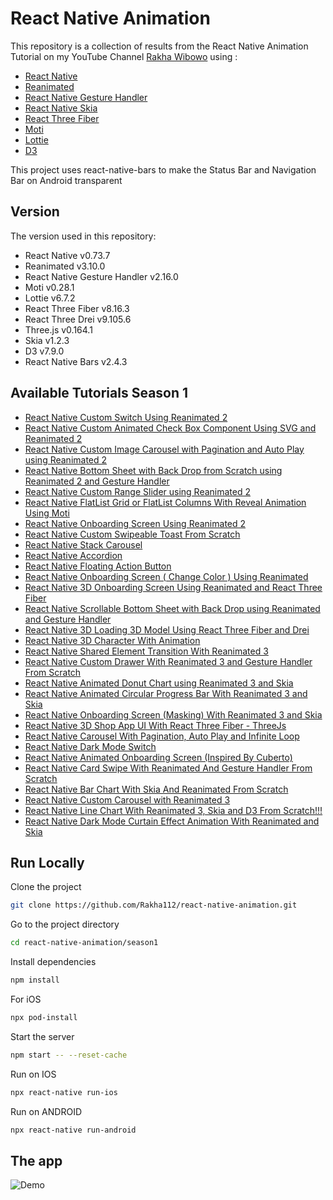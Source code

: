 # React Native Animation

This repository is a collection of results from the React Native Animation Tutorial on my YouTube Channel [Rakha Wibowo](https://www.youtube.com/@rakhawibowo) using :

- [React Native](https://reactnative.dev/)
- [Reanimated](https://docs.swmansion.com/react-native-reanimated/)
- [React Native Gesture Handler](https://docs.swmansion.com/react-native-gesture-handler/docs/)
- [React Native Skia](https://shopify.github.io/react-native-skia/)
- [React Three Fiber](https://github.com/lottie-react-native/lottie-react-native)
- [Moti](https://moti.fyi/)
- [Lottie](https://github.com/lottie-react-native/lottie-react-native)
- [D3](https://d3js.org/)

This project uses react-native-bars to make the Status Bar and Navigation Bar on Android transparent

## Version

The version used in this repository:

- React Native v0.73.7
- Reanimated v3.10.0
- React Native Gesture Handler v2.16.0
- Moti v0.28.1
- Lottie v6.7.2
- React Three Fiber v8.16.3
- React Three Drei v9.105.6
- Three.js v0.164.1
- Skia v1.2.3
- D3 v7.9.0
- React Native Bars v2.4.3

## Available Tutorials Season 1

- [React Native Custom Switch Using Reanimated 2](https://youtu.be/qDI5SQAb0vI)
- [React Native Custom Animated Check Box Component Using SVG and Reanimated 2](https://youtu.be/8aax8SU0F2w)
- [React Native Custom Image Carousel with Pagination and Auto Play using Reanimated 2](https://youtu.be/1XDMJI93p0I)
- [React Native Bottom Sheet with Back Drop from Scratch using Reanimated 2 and Gesture Handler](https://youtu.be/r_cng3a6K70)
- [React Native Custom Range Slider using Reanimated 2](https://youtu.be/sZ0BDG9PAd4)
- [React Native FlatList Grid or FlatList Columns With Reveal Animation Using Moti](https://youtu.be/wFHPaBugFsQ)
- [React Native Onboarding Screen Using Reanimated 2](https://youtu.be/b9uLJJ3aNjU)
- [React Native Custom Swipeable Toast From Scratch](https://youtu.be/M2v7vsHcjHk)
- [React Native Stack Carousel](https://youtu.be/nmcsDXwUDlI)
- [React Native Accordion](https://youtu.be/qjsNgjXxK24)
- [React Native Floating Action Button](https://youtu.be/CSQLCAx-tG0)
- [React Native Onboarding Screen ( Change Color ) Using Reanimated](https://youtu.be/E-y4lCQF6_I)
- [React Native 3D Onboarding Screen Using Reanimated and React Three Fiber](https://youtu.be/zs-K4AMRoa0)
- [React Native Scrollable Bottom Sheet with Back Drop using Reanimated and Gesture Handler](https://youtu.be/kWrC4i0DorE)
- [React Native 3D Loading 3D Model Using React Three Fiber and Drei](https://youtu.be/O8q8H9c9XZ4)
- [React Native 3D Character With Animation](https://youtu.be/SP0O5o9BJVA)
- [React Native Shared Element Transition With Reanimated 3](https://youtu.be/fNIIaUUac7k)
- [React Native Custom Drawer With Reanimated 3 and Gesture Handler From Scratch](https://youtu.be/bwHh-qTjU1g)
- [React Native Animated Donut Chart using Reanimated 3 and Skia](https://youtu.be/Zgz1baxJslg)
- [React Native Animated Circular Progress Bar With Reanimated 3 and Skia](https://youtu.be/Uohkd-cef8E)
- [React Native Onboarding Screen (Masking) With Reanimated 3 and Skia](https://youtu.be/XYbVTgDym-U)
- [React Native 3D Shop App UI With React Three Fiber - ThreeJs](https://youtu.be/quVWBfqwPBA)
- [React Native Carousel With Pagination, Auto Play and Infinite Loop](https://youtu.be/iqBJ1021m0s)
- [React Native Dark Mode Switch](https://youtu.be/18Gzlh_HTRw)
- [React Native Animated Onboarding Screen (Inspired By Cuberto)](https://youtu.be/lcqS8uSpHLI)
- [React Native Card Swipe With Reanimated And Gesture Handler From Scratch](https://youtu.be/-JoQ5Y_unl8)
- [React Native Bar Chart With Skia And Reanimated From Scratch](https://youtu.be/vIuPJ_KDEz4)
- [React Native Custom Carousel with Reanimated 3](https://youtu.be/5OkYf2yyrXs)
- [React Native Line Chart With Reanimated 3, Skia and D3 From Scratch!!!](https://youtu.be/Wk51crQuqv4)
- [React Native Dark Mode Curtain Effect Animation With Reanimated and Skia](https://youtu.be/ZNpZOOXy0YY)

## Run Locally

Clone the project

```bash
git clone https://github.com/Rakha112/react-native-animation.git
```

Go to the project directory

```bash
cd react-native-animation/season1
```

Install dependencies

```bash
npm install
```

For iOS

```bash
npx pod-install
```

Start the server

```bash
npm start -- --reset-cache
```

Run on IOS

```bash
npx react-native run-ios
```

Run on ANDROID

```bash
npx react-native run-android
```

## The app

![Demo](https://github.com/Rakha112/react-native-animation/blob/main/season1/ImageDemo.png)
